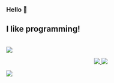 ### Hello 👋
## I like programming!


</br>
<a href="https://skillicons.dev">
  <img src="https://skillicons.dev/icons?i=py,js,css,html,react,node,tailwind" />
</a>



<p align="center">
  <a href="https://github.com/anuraghazra/github-readme-stats">
    <img src="https://github-readme-stats.vercel.app/api/top-langs/?username=erihedDev&layout=compact&hide=c,cmake,php,vim+script,objective-c,roff,makefile,lua,c%2B%2B,batchfile&theme=synthwave&langs_count=10&hide_border=true" />
  </a>
   <a href="https://github.com/anuraghazra/github-readme-stats">
    <img src="https://github-readme-stats.vercel.app/api?username=erihedDev&show_icons=true&theme=synthwave&count_private=true&hide_border=true" />
  </a>
</p>

<p align="center">

   <!--a href="https://git.io/streak-stats">
    <img src="https://github-readme-streak-stats.herokuapp.com?user=erihedDev&theme=synthwave&hide_border=true" />
  </a-->
</p>


![](https://komarev.com/ghpvc/?username=erihedDev&color=brightgreen&style=for-the-badge&label=views)
